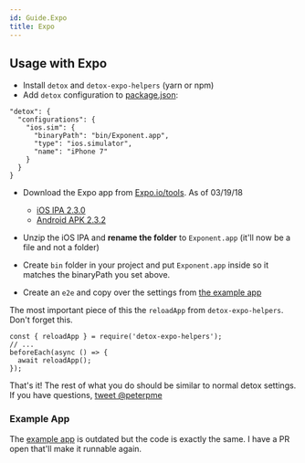```yaml
---
id: Guide.Expo
title: Expo
---
```


## Usage with Expo

- Install `detox` and `detox-expo-helpers` (yarn or npm)
- Add `detox` configuration to [package.json](https://github.com/expo/with-detox-tests/blob/master/package.json#L21-L29):

```es6
"detox": {
  "configurations": {
    "ios.sim": {
      "binaryPath": "bin/Exponent.app",
      "type": "ios.simulator",
      "name": "iPhone 7"
    }
  }
}
```

- Download the Expo app from [Expo.io/tools](https://expo.io/tools). As of 03/19/18
  - [iOS IPA 2.3.0](https://dpq5q02fu5f55.cloudfront.net/Exponent-2.3.0.tar.gz)
  - [Android APK 2.3.2](https://d1ahtucjixef4r.cloudfront.net/Exponent-2.3.2.apk)

- Unzip the iOS IPA and **rename the folder** to `Exponent.app` (it'll now be a file and not a folder)
- Create `bin` folder in your project and put `Exponent.app` inside so it matches the binaryPath you set above.
- Create an `e2e` and copy over the settings from [the example app](https://github.com/expo/with-detox-tests/tree/master/e2e)

The most important piece of this the `reloadApp` from `detox-expo-helpers`. Don't forget this.

```es6
const { reloadApp } = require('detox-expo-helpers');
// ...
beforeEach(async () => {
  await reloadApp();
});
```

That's it! The rest of what you do should be similar to normal detox settings. If you have questions, [tweet @peterpme](https://twitter.com/peterpme)

### Example App
The [example app](https://github.com/expo/with-detox-tests) is outdated but the code is exactly the same. I have a PR open that'll make it runnable again.
